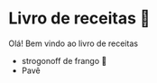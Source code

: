 # Livro de receitas :cookie:

Olá! Bem vindo ao livro de receitas

- strogonoff de frango :chicken:
- Pavê 
